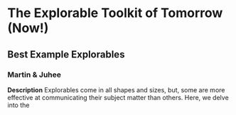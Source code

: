 
# The Explorable Toolkit of Tomorrow (Now!)

## Best Example Explorables

### Martin & Juhee

**Description**
Explorables come in all shapes and sizes, but, some are more effective at communicating their subject matter than others. Here, we delve into the 
<!--stackedit_data:
eyJoaXN0b3J5IjpbLTU1MTAzMDcwLDQ5NzgxODgxMCw3MzA5OT
gxMTZdfQ==
-->